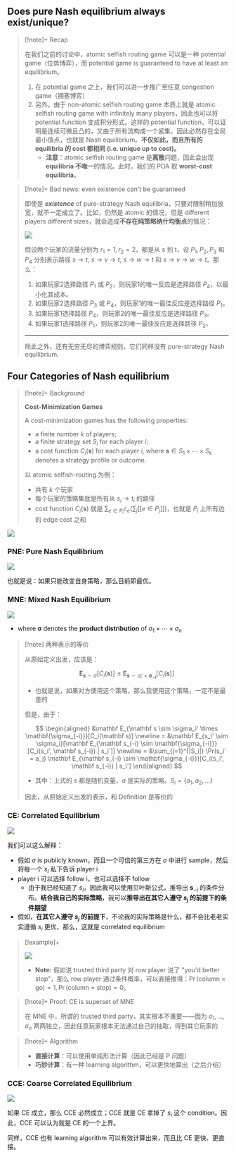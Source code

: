 ## Does pure Nash equilibrium always exist/unique?

> [!note]+ Recap
> 
> 在我们之前的讨论中，atomic selfish routing game 可以是一种 potential game（位势博弈），而 potential game is guaranteed to have at least an equilibrium。
> 
> 1. 在 potential game 之上，我们可以进一步推广至任意 congestion game（拥塞博弈）
> 2. 另外，由于 non-atomic selfish routing game 本质上就是 atomic selfish routing game with infinitely many players，因此也可以将 potential function 变成积分形式。这样的 potential function，可以证明是连续可微且凸的，又由于所有流构成一个紧集，因此必然存在全局最小值点，也就是 Nash equilibrium。**不仅如此，而且所有的 equilibria 的 cost 都相同 (i.e. unique up to cost)。**
>     - **注意**：atomic selfish routing game 是**离散**问题，因此会出现 **equilibria 不唯一**的情况。此时，我们的 POA 取 **worst-cost equilibria**。


> [!note]+ Bad news: even existence can't be guaranteed
> 
> 即使是 ***existence*** of pure-strategy Nash equilibria，只要对限制稍加放宽，就不一定成立了。比如，仍然是 atomic 的情况，但是 different players different sizes，就会造成**不存在纯策略纳什均衡点**的情况：
> 
> <img src="https://gitlab.com/mtdickens1998/mtd-images/-/raw/main/img/2024/07/19_2_12_11_202407190212756.png"/>
> 
> 假设两个玩家的流量分别为 $r_1 = 1, r_2 = 2$，都是从 s 到 t，设 $P_1, P_2, P_3$ 和 $P_4$ 分别表示路径 $s \rightarrow t$, $s \rightarrow v \rightarrow t$, $s \rightarrow w \rightarrow t$ 和 $s \rightarrow v \rightarrow w \rightarrow t$。那么：
>  
> 1. 如果玩家2选择路径 $P_1$ 或 $P_2$，则玩家1的唯一反应是选择路径 $P_4$，以最小化其成本。 
> 2. 如果玩家2选择路径 $P_3$ 或 $P_4$，则玩家1的唯一最佳反应是选择路径 $P_1$。 
> 3. 如果玩家1选择路径 $P_4$，则玩家2的唯一最佳反应是选择路径 $P_3$。 
> 4. 如果玩家1选择路径 $P_1$，则玩家2的唯一最佳反应是选择路径 $P_2$。
> 
> ---
> 
> 除此之外，还有无穷无尽的博弈规则，它们同样没有 pure-strategy Nash equilibrium.

## Four Categories of Nash equilibrium

> [!note]+ Background
> 
> **Cost-Minimization Games**
> 
> A cost-minimization games has the following properties:
> 
> - a finite number $k$ of players;
> - a finite strategy set $S_i$ for each player $i$;
> - a cost function $C_i(\mathbf s)$ for each player $i$, where $\mathbf s \in S_1 \times \cdots \times S_k$ denotes a strategy profile or outcome.
>   
> 以 atomic selfish-routing 为例：
> 
> - 共有 $k$ 个玩家
> - 每个玩家的策略集就是所有从 $s_i \to t_i$ 的路径
> - cost function $C_i(\mathbf s)$ 就是 $\sum_{e \in P_i} c_e(\sum_{j} [[e \in P_j]])$，也就是 $P_i$ 上所有边的 edge cost 之和

<img src="https://gitlab.com/mtdickens1998/mtd-images/-/raw/main/img/2024/07/22_0_30_42_202407220030216.png"/>

### PNE: Pure Nash Equilibrium

<img src="https://gitlab.com/mtdickens1998/mtd-images/-/raw/main/img/2024/07/22_0_50_47_202407220050270.png"/>

也就是说：如果只能改变自身策略，那么目前即最优。

### MNE: Mixed Nash Equilibrium

<img src="https://gitlab.com/mtdickens1998/mtd-images/-/raw/main/img/2024/07/22_1_22_34_202407220122020.png"/>

- where $\mathbf \sigma$ denotes the **product distribution** of $\sigma_1 \times \cdots \times \sigma_n$

> [!note] 两种表示的等价
> 
> 从原始定义出发，应该是：
> 
> $$
> \mathbf E_{\mathbf s \sim \sigma}[C_i(\mathbf s)] \leq \mathbf E_{\mathbf s \sim \sigma_i' \times \mathbf{\sigma_{-i}}}[C_i(\mathbf s)]
> $$
> 
> - 也就是说，如果对方使用这个策略，那么我使用这个策略，一定不是最差的
> 
> 但是，由于：
> 
> $$
> \begin{aligned}
> &\mathbf E_{\mathbf s \sim \sigma_i' \times \mathbf{\sigma_{-i}}}[C_i(\mathbf s)] \newline
> = &\mathbf E_{s_i' \sim \sigma_i}[\mathbf E_{\mathbf s_{-i} \sim \mathbf{\sigma_{-i}}}[C_i(s_i', \mathbf s_{-i}) | s_i']] \newline
> = &\sum_{j=1}^{|S_i|} \Pr(s_i' = a_j) \mathbf E_{\mathbf s_{-i} \sim \mathbf{\sigma_{-i}}}[C_i(s_i', \mathbf s_{-i}) | s_i']
> \end{aligned}
> $$
> 
> - 其中：上式的 $s$ 都是随机变量，$a$ 是实际的策略。$S_i = \{a_1, a_2, \dots\}$
> 
> 因此，从原始定义出发的表示，和 Definition 是等价的

### CE: Correlated Equilibrium

<img src="https://gitlab.com/mtdickens1998/mtd-images/-/raw/main/img/2024/07/22_1_35_59_202407220135949.png"/>

我们可以这么解释：

- 假如 $\sigma$ is publicly known，而且一个可信的第三方在 $\sigma$ 中进行 sample，然后将每一个 $s_i$ 私下告诉 player i
- player i 可以选择 follow i，也可以选择不 follow
    - 由于我已经知道了 $s_i$，因此我可以使用贝叶斯公式，推导出 $\mathbf s_{-i}$ 的条件分布。**结合我自己的实际策略**，我可以**推导出在其它人遵守 $s_j$ 的前提下的条件期望**
- 假如，**在其它人遵守 $s_j$ 的前提下**，不论我的实际策略是什么，都不会比老老实实遵循 $s_i$ 更优，那么，这就是 correlated equilibrium

> [!example]+
> 
> <img src="https://gitlab.com/mtdickens1998/mtd-images/-/raw/main/img/2024/07/22_2_20_7_202407220220761.png"/>
> 
> - **Note:** 假如说 trusted third party 对 row player 说了 "you'd better stop"，那么 row player 通过条件概率，可以直接推得：$\Pr(\text{column = go}) = 1, \Pr(\text{column = stop}) = 0$。

> [!note]+ Proof: CE is superset of MNE
> 
> 在 MNE 中，所谓的 trusted third party，其实根本不重要——因为 $\sigma_1, \dots, \sigma_n$ 两两独立，因此任意玩家根本无法通过自己的抽取，得到其它玩家的

> [!note]+ Algorithm
> 
> - **直接计算**：可以使用单纯形法计算（因此已经是 P 问题）
> - **巧妙计算**：有一种 learning algorithm，可以更快地算出（之后介绍）

### CCE: Coarse Correlated Equilibrium

<img src="https://gitlab.com/mtdickens1998/mtd-images/-/raw/main/img/2024/07/22_2_30_16_202407220230975.png"/>

如果 CE 成立，那么 CCE 必然成立；CCE 就是 CE 拿掉了 $s_i$ 这个 condition。因此，CCE 可以认为就是 CE 的一个上界。

同样，CCE 也有 learning algorithm 可以有效计算出来，而且比 CE 更快、更直接。